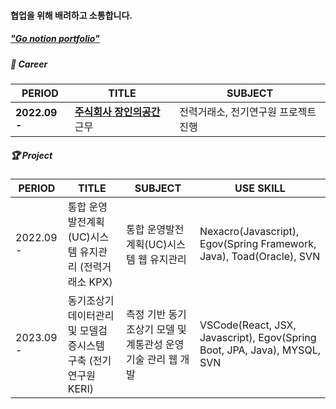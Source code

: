 <!-- ### ✨ 꾸준히 공부하고 성장하는 **노소연**입니다. -->

#### 협업을 위해 배려하고 소통합니다.

##### ["Go notion portfolio"](https://lofty-pyrite-b3f.notion.site/about-SOYEON-ROH-f31ff8e4f14142bba40cc076424371ff)

##### 🏢 Career

| PERIOD | TITLE | SUBJECT |
| ------- | ------- | ------- | 
| **2022.09 -** | [**주식회사 장인의공간**](http://www.masterspace.co.kr/renewal/main/main.asp) 근무 | 전력거래소, 전기연구원 프로젝트 진행 |


##### 🏆 Project  

| PERIOD | TITLE | SUBJECT | USE SKILL | 
| ------- | ------- | -------| -------|
| 2022.09 - | 통합 운영발전계획(UC)시스템 유지관리 (전력거래소 KPX) | 통합 운영발전계획(UC)시스템 웹 유지관리 | Nexacro(Javascript), Egov(Spring Framework, Java), Toad(Oracle), SVN |
| 2023.09 - | 동기조상기 데이터관리 및 모델검증시스템 구축 (전기연구원 KERI) | 측정 기반 동기조상기 모델 및 계통관성 운영 기술 관리 웹 개발 | VSCode(React, JSX, Javascript), Egov(Spring Boot, JPA, Java), MYSQL, SVN |

<!-- | **2022.01 - .01** | **전북대 빅데이터 분석 경연대회** | [**지하철 유동인구와 공기질 분석 및 지도 시각화**](https://github.com/heoni00/2022-AnalysisCompetition-Subway) |
| 해외경험 | | |

##### 🧩 Skill  

[SQL](https://heoni00.github.io/categories/sql) (MySQL, DB구축) / [Python](https://github.com/heoni00/Python) (Pandas, Numpy, Matplotlib, folium)  
R (통계 라이브러리, ggplot) / EXCEL / SPSS 

##### 📜 Certificate

사회조사분석사 2급 / ADsP / SQLD / 컴퓨터활용능력 1급 


**soyeonie/soyeonie** is a ✨ _special_ ✨ repository because its `README.md` (this file) appears on your GitHub profile.

Here are some ideas to get you started:

- 🔭 I’m currently working on ...
- 🌱 I’m currently learning ...
- 👯 I’m looking to collaborate on ...
- 🤔 I’m looking for help with ...
- 💬 Ask me about ...
- 📫 How to reach me: ...
- 😄 Pronouns: ...
- ⚡ Fun fact: ...
-->
